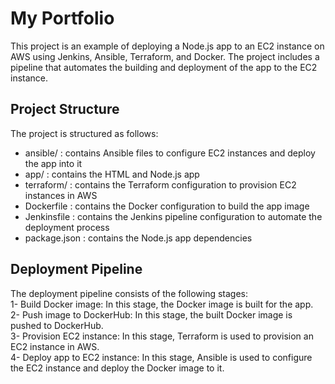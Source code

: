 # My Portfolio
This project is an example of deploying a Node.js app to an EC2 instance on AWS using Jenkins, Ansible, Terraform, and Docker. The project includes a pipeline that automates the building and deployment of the app to the EC2 instance.

## Project Structure
The project is structured as follows:<br />
  * ansible/ : contains Ansible files to configure EC2 instances and deploy the app into it<br />
  * app/ : contains the HTML and Node.js app<br />
  * terraform/ : contains the Terraform configuration to provision EC2 instances in AWS<br />
  * Dockerfile : contains the Docker configuration to build the app image<br />
  * Jenkinsfile : contains the Jenkins pipeline configuration to automate the deployment process<br />
  * package.json : contains the Node.js app dependencies<br />

## Deployment Pipeline
The deployment pipeline consists of the following stages:<br />
    1- Build Docker image: In this stage, the Docker image is built for the app.<br />
    2- Push image to DockerHub: In this stage, the built Docker image is pushed to DockerHub.<br />
    3- Provision EC2 instance: In this stage, Terraform is used to provision an EC2 instance in AWS.<br />
    4- Deploy app to EC2 instance: In this stage, Ansible is used to configure the EC2 instance and deploy the Docker image to it.<br />
